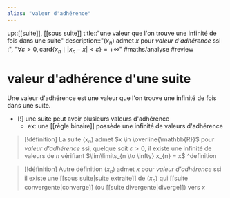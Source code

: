 ```yaml
---
alias: "valeur d'adhérence"
---
```

up::[[suite]], [[sous suite]]
title::"une valeur que l'on trouve une infinité de fois dans une suite"
description::"$(x_{n})$ admet $x$ pour _valeur d'adhérence_ ssi :", "$\forall \varepsilon>0, \mathrm{card} \left\{ x_{n} \mid |x_{n} - x| < \varepsilon \right\} = +\infty$"
#maths/analyse #review 
# valeur d'adhérence d'une suite
Une valeur d'adhérence est une valeur que l'on trouve une infinité de fois dans une suite.

 - [!] une suite peut avoir plusieurs valeurs d'adhérence
     - ex: une [[règle binaire]] possède une infinité de valeurs d'adhérence

> [!définition]
> La suite $(x_{n})$ admet $x \in \overline{\mathbb{R}}$ pour _valeur d'adhérence_ ssi, quelque soit $\varepsilon > 0$, il existe une infinité de valeurs de $n$ vérifiant $\lim\limits_{n \to \infty} x_{n} = x$
^definition

> [!définition] Autre définition
> $(x_{n})$ admet $x$ pour *valeur d'adhérence* ssi il existe une [[sous suite|suite extraite]] de $(x_{n})$ qui [[suite convergente|converge]] (ou [[suite divergente|diverge]]) vers $x$

